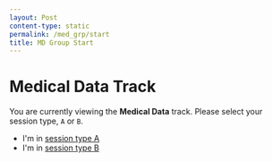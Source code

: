 ```yaml
---
layout: Post
content-type: static
permalink: /med_grp/start
title: MD Group Start
---
```


# Medical Data Track

You are currently viewing the **Medical Data** track. Please select your session type, `A` or `B`.

- I'm in [session type A](/muadocs/med_grp/start/a/0_start)
- I'm in [session type B](/muadocs/med_grp/start/b/0_start)
